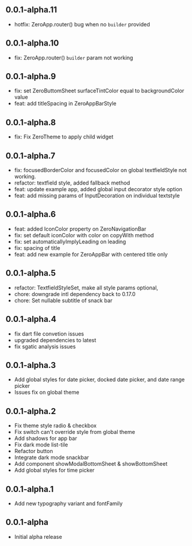 ## 0.0.1-alpha.11

* hotfix: ZeroApp.router() bug when no `builder` provided

## 0.0.1-alpha.10

* fix: ZeroApp.router() `builder` param not working

## 0.0.1-alpha.9

* fix: set ZeroButtomSheet surfaceTintColor equal to backgroundColor value
* feat: add titleSpacing in ZeroAppBarStyle

## 0.0.1-alpha.8

* fix: Fix ZeroTheme to apply child widget

## 0.0.1-alpha.7

* fix: focusedBorderColor and focusedColor on global textfieldStyle not working.
* refactor: textfield style, added fallback method
* feat: update example app, added global input decorator style option
* feat: add missing params of InputDecoration on individual textstyle

## 0.0.1-alpha.6

* feat: added IconColor property on ZeroNavigationBar
* fix: set default iconColor with color on copyWith method
* fix: set automaticallyImplyLeading on leading
* fix: spacing of title
* feat: add new example for ZeroAppBar with centered title only


## 0.0.1-alpha.5

* refactor: TextfieldStyleSet, make all style params optional, 
* chore: downgrade intl dependency back to 0.17.0
* chore: Set nullable subtitle of snack bar

## 0.0.1-alpha.4

* fix dart file convetion issues 
* upgraded dependencies to latest
* fix sgatic analysis issues

## 0.0.1-alpha.3

* Add global styles for date picker, docked date picker, and date range picker
* Issues fix on global theme 

## 0.0.1-alpha.2

* Fix theme style radio & checkbox
* Fix switch can't override style from global theme
* Add shadows for app bar
* Fix dark mode list-tile
* Refactor button
* Integrate dark mode snackbar 
* Add component showModalBottomSheet & showBottomSheet
* Add global styles for time picker

## 0.0.1-alpha.1

* Add new typography variant and fontFamily

## 0.0.1-alpha

* Initial alpha release
